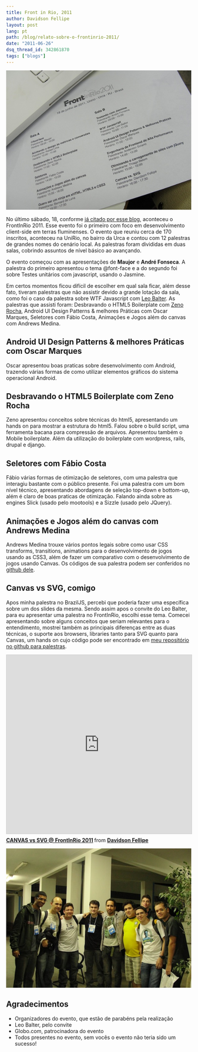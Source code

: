 ```yaml
---
title: Front in Rio, 2011
author: Davidson Fellipe
layout: post
lang: pt
path: /blog/relato-sobre-o-frontinrio-2011/
date: "2011-06-26"
dsq_thread_id: 342861870
tags: ["blogs"]
---
```


![](./front-in-rio2011-panfleto.jpg)

No último sábado, 18, conforme [já citado por esse blog][2], aconteceu o FrontInRio 2011. Esse evento foi o primeiro com foco em desenvolvimento client-side em terras fluminenses. O evento que reuniu cerca de 170 inscritos, aconteceu na UniRio, no bairro da Urca e contou com 12 palestras de grandes nomes do cenário local. As palestras foram divididas em duas salas, cobrindo assuntos de nível básico ao avançando.

[2]: http://fellipe.com/blog/front-in-rio-2011/

O evento começou com as apresentações de **Maujor** e **André Fonseca**. A palestra do primeiro apresentou o tema @font-face e a do segundo foi sobre Testes unitários com javascript, usando o Jasmine.

Em certos momentos ficou difícil de escolher em qual sala ficar,
além desse fato, tiveram palestras que não assistir devido a grande lotação da sala, como foi o caso da palestra sobre WTF
Javascript com [Leo Balter][3]. As palestras que assisti foram:
Desbravando o HTML5 Boilerplate com [Zeno Rocha][4], Android UI Design Patterns & melhores Práticas com Oscar Marques, Seletores com Fábio Costa, Animações e Jogos além do canvas com Andrews Medina.

[3]: http://leobalter.net/
[4]: http://zenorocha.com/

## Android UI Design Patterns & melhores Práticas com Oscar Marques

Oscar apresentou boas praticas sobre desenvolvimento com Android, trazendo várias formas de como utilizar elementos gráficos do sistema operacional Android.

## Desbravando o HTML5 Boilerplate com Zeno Rocha

Zeno apresentou conceitos sobre técnicas do html5, apresentando um hands on para mostrar a estrutura do html5. Falou sobre o build script, uma ferramenta bacana
para compressão de arquivos. Apresentou também o Mobile boilerplate. Além da utilização do boilerplate com wordpress, rails, drupal e django.

## Seletores com Fábio Costa

Fábio várias formas de otimização de seletores, com uma palestra que interagiu bastante com o público presente. Foi uma palestra com um bom nível técnico, apresentando abordagens de seleção top-down e bottom-up, além é claro de boas praticas de otimização. Falando ainda sobre as engines Slick (usado pelo mootools) e a Sizzle (usado pelo JQuery).

## Animações e Jogos além do canvas com Andrews Medina

Andrews Medina trouxe vários pontos legais sobre como usar CSS transforms, transitions, animations para o desenvolvimento de jogos usando as CSS3, além de fazer um comparativo com o desenvolvimento de jogos usando Canvas. Os códigos de sua palestra podem ser conferidos no [github dele][5].

[5]: https://github.com/andrewsmedina/pacman

## Canvas vs SVG, comigo

Apos minha palestra no BrazilJS, percebi que poderia fazer uma específica sobre um dos slides da mesma. Sendo assim apos o convite do Leo Balter,
para eu apresentar uma palestra no FrontInRio, escolhi esse tema. Comecei apresentando sobre alguns conceitos que seriam relevantes para o entendimento,
mostrei também as principais diferenças entre as duas técnicas, o suporte aos browsers, libraries tanto para SVG quanto para Canvas, um hands on cujo código pode ser encontrado em [meu repositório no github para palestras][6].

<iframe src="https://www.slideshare.net/slideshow/embed_code/key/cBrSaB767SSlID" width="595" height="485" frameborder="0" marginwidth="0" marginheight="0" scrolling="no" style="border:1px solid #CCC; border-width:1px; margin-bottom:5px; max-width: 100%;" allowfullscreen> </iframe>

<div style="margin-bottom:5px"> <strong> <a href="//www.slideshare.net/davidsonfellipe/canvas-vs-svg" title="CANVAS vs SVG @ FrontInRio 2011" target="_blank">CANVAS vs SVG @ FrontInRio 2011</a> </strong> from <strong><a href="//www.slideshare.net/davidsonfellipe" target="_blank">Davidson Fellipe</a></strong> </div>

![](./264478_10150223688524548_787149547_7065875_6582493_n1.jpg)

## Agradecimentos

-   Organizadores do evento, que estão de parabéns pela realização
-   Leo Balter, pelo convite
-   Globo.com, patrocinadora do evento
-   Todos presentes no evento, sem vocês o evento não teria sido um sucesso!

[6]: https://github.com/davidsonfellipe/talks/tree/master/2011_frontinrio
